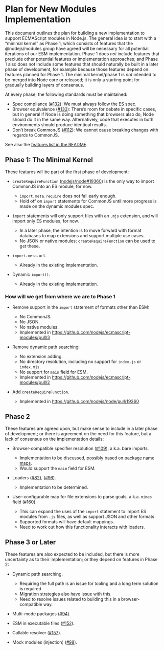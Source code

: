 # Plan for New Modules Implementation

This document outlines the plan for building a new implementation to support ECMAScript modules in Node.js. The general idea is to start with a “minimal kernel” as Phase 1, which consists of features that the @nodejs/modules group have agreed will be necessary for all potential iterations of our ESM implementation. Phase 1 does _not_ include features that preclude other potential features or implementation approaches; and Phase 1 also does not include some features that should naturally be built in a later phase of development, for example because those features depend on features planned for Phase 1. The minimal kernel/phase 1 is _not_ intended to be merged into Node core or released; it is only a starting point for gradually building layers of consensus.

At every phase, the following standards must be maintained:

* Spec compliance ([#132](https://github.com/nodejs/modules/issues/132)): We must always follow the ES spec.
* Browser equivalence ([#133](https://github.com/nodejs/modules/issues/133)): There’s room for debate in specific cases, but in general if Node is doing something that browsers also do, Node should do it in the same way. Alternatively, code that executes in both environments should produce identical results.
* Don’t break CommonJS ([#112](https://github.com/nodejs/modules/issues/112)): We cannot cause breaking changes with regards to CommonJS.

See also the [features list in the README](https://github.com/nodejs/modules#features).

## Phase 1: The Minimal Kernel

These features will be part of the first phase of development:

* `createRequireFunction` ([nodejs/node#19360](https://github.com/nodejs/node/pull/19360)) is the only way to import CommonJS into an ES module, for now.
  - `import.meta.require` does not fail early enough.
  - Hold off on `import` statements for CommonJS until more progress is made on the dynamic modules spec.

* `import` statements will only support files with an `.mjs` extension, and will import only ES modules, for now.
  - In a later phase, the intention is to move forward with format databases to map extensions and support multiple use cases.
  - No JSON or native modules; `createRequireFunction` can be used to get these.

* `import.meta.url`.
  - Already in the existing implementation.

* Dynamic `import()`.
  - Already in the existing implementation.


### How will we get from where we are to Phase 1

* Remove support in the `import` statement of formats other than ESM:
  - No CommonJS.
  - No JSON.
  - No native modules.
  - Implemented in https://github.com/nodejs/ecmascript-modules/pull/3

* Remove dynamic path searching:
  - No extension adding.
  - No directory resolution, including no support for `index.js` or `index.mjs`.
  - No support for `main` field for ESM.
  - Implemented in https://github.com/nodejs/ecmascript-modules/pull/2

* Add `createRequireFunction`.
  - Implemented in https://github.com/nodejs/node/pull/19360


## Phase 2

These features are agreed upon, but make sense to include in a later phase of development; or there is agreement on the need for this feature, but a lack of consensus on the implementation details:

* Browser-compatible specifier resolution ([#109](https://github.com/nodejs/modules/issues/109)), a.k.a. bare imports.
  - Implementation to be discussed, possibly based on [package name maps](https://github.com/domenic/package-name-maps).
  - Would support the `main` field for ESM.

* Loaders ([#82](https://github.com/nodejs/modules/issues/82)), ([#96](https://github.com/nodejs/modules/issues/96)).
  - Implementation to be determined.

* User-configurable map for file extensions to parse goals, a.k.a. `mimes` field ([#160](https://github.com/nodejs/modules/pull/160)).
  - This can expand the uses of the `import` statement to import ES modules from `.js` files, as well as support JSON and other formats.
  - Supported formats will have default mappings.
  - Need to work out how this functionality interacts with loaders.

## Phase 3 or Later

These features are also expected to be included, but there is more uncertainty as to their implementation; or they depend on features in Phase 2:

* Dynamic path searching.
  - Requiring the full path is an issue for tooling and a long term solution is required.
  - Migration strategies also have issue with this.
  - Need to resolve issues related to building this in a browser-compatible way.

* Multi-mode packages ([#94](https://github.com/nodejs/modules/issues/94)).

* ESM in executable files ([#152](https://github.com/nodejs/modules/issues/152)).

* Callable resolver ([#157](https://github.com/nodejs/modules/issues/157)).

* Mock modules (injection) ([#98](https://github.com/nodejs/modules/issues/98)).

